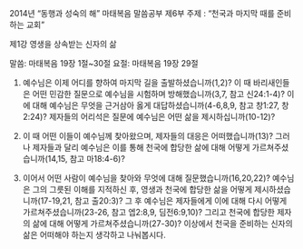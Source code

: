 2014년 “동행과 성숙의 해” 마태복음 말씀공부 제6부
주제 : “천국과 마지막 때를 준비하는 교회”
 
제1강 영생을 상속받는 신자의 삶
 
말씀: 마태복음 19장 1절~30절
요절: 마태복음 19장 29절
 
 
1. 예수님은 이제 어디를 향하여 마지막 길을 출발하셨습니까(1,2)? 이 때 바리새인들은 어떤 민감한 질문으로 예수님을 시험하며 방해했습니까(3,7, 참고 신24:1-4)? 이에 대해 예수님은 무엇을 근거삼아 옳게 대답하셨습니까(4-6,8,9, 참고 창1:27, 창2:24)? 제자들의 어리석은 질문에 예수님은 어떤 삶을 제시하십니까(10-12)?
 
2. 이 때 어떤 이들이 예수님께 찾아왔으며, 제자들의 대응은 어떠했습니까(13)? 그러나 제자들과 달리 예수님은 이를 통해 천국에 합당한 삶에 대해 어떻게 가르쳐주셨습니까(14,15, 참고 마18:4-6)?
 
3. 이어서 어떤 사람이 예수님을 찾아와 무엇에 대해 질문했습니까(16,20,22)? 예수님은 그의 그릇된 이해를 지적하신 후, 영생과 천국에 합당한 삶을 어떻게 제시하셨습니까(17-19,21, 참고 출20:3)? 그 후 예수님은 제자들에게 이에 대해 다시 어떻게 가르쳐주셨습니까(23-26, 참고 엡2:8,9, 딤전6:9,10)? 그리고 천국에 합당한 제자의 삶에 대해 어떻게 가르쳐주셨습니까(27-30)? 이상에서 천국을 준비하는 신자의 삶은 어떠해야 하는지 생각하고 나눠봅시다.